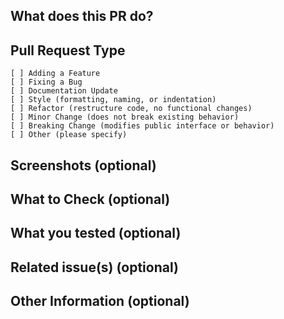 ## What does this PR do?


## Pull Request Type
<!-- Mark one with an "x". -->
```
[ ] Adding a Feature
[ ] Fixing a Bug
[ ] Documentation Update
[ ] Style (formatting, naming, or indentation)
[ ] Refactor (restructure code, no functional changes)
[ ] Minor Change (does not break existing behavior)
[ ] Breaking Change (modifies public interface or behavior)
[ ] Other (please specify)
```

## Screenshots (optional)


## What to Check (optional)


## What you tested (optional)


## Related issue(s) (optional)


## Other Information (optional)

